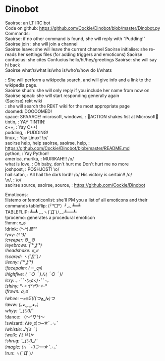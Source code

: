 # Dinobot
Saoirse: an LT IRC bot  
Code on github: https://github.com/Cockie/Dinobot/blob/master/Dinobot.py  
Commands:  
Saoirse: if no other command is found, she will reply with “Pudding!”  
Saoirse join <channel>: she will join a channel  
Saoirse leave: she will leave the current channel 
Saoirse initialise: she re-reads her settings files (for adding triggers and emoticons)
Saoirse confucius: she cites Confucius 
hello/hi/hey/greetings Saoirse: she will say hi back  
Saoirse what’s/what is/who is/who’s/how do I/whats <search term>: She will perform a wikipedia search, and will give info and a link to the wikipedia page.  
Saoirse shush: she will only reply if you include her name from now on  
Saoirse speak: she will start responding generally again  
(Saoirse) rekt wiki <search terms>: she will search the REKT wiki for the most appropriate page  
doomed: DOOOOMED!  
space: SPAAACE! 
microsoft, windows, : ACTION shakes fist at Microsoft  
tintin, : YAY TINTIN!  
c++, : Yay C++!  
pudding, : PUDDING!  
linux, : Yay Linux! \o/  
saoirse help, help saoirse, saoirse, help, : https://github.com/Cockie/Dinobot/blob/master/README.md  
python, : Yay Python!  
america, murika, : MURIKAH!!! /o/  
what is love, : Oh baby, don't hurt me
Don't hurt me no more  
joshpost, : POSHJOST! \o/  
hail satan, : All hail the dark lord!! /o/ His victory is certain!! /o/  
\o/, : \o/  
saoirse source, saoirse, source, : https://github.com/Cockie/Dinobot  
  
Emoticons:  
!listemo or !emoticonlist: she'll PM you a list of all emoticons and their commands
tableflip: (╯°□°）╯︵ ┻━┻   
TABLEFLIP: ┻━┻ ︵ヽ(`Д´)ﾉ︵┻━┻   
!procemo: generates a procedural emoticon  
!hmm: ಠ_ಠ  
!drink: (^-^)_旦”"  
!yay: \(^.^)/  
!creeper: ʘ‿ʘ  
!eyebrows: ( ͡° ͜ʖ ͡°)  
!headshake: ಠ_ಠ  
!scared: ヽ(ﾟДﾟ)ﾉ  
!lenny: ( ͡° ͜ʖ ͡°)  
!facepalm: (－‸ლ)  
!highfive: \(＾○＾)人(＾○＾)/  
!cry: ｡･ﾟﾟ･(>д<)･ﾟﾟ･｡  
!shiny: °˖✧◝(⁰▿⁰)◜✧˖°  
!frown: ఠ_ఠ  
!whee: ─=≡Σ(((つ◕ل͜◕)つ  
!aww: (｡◕‿‿◕｡)  
whyy: ¯\_(ツ)_/¯  
!dance: （〜^∇^)〜  
!swizard: ᕕ(ಠ‸ಠ)⊃━☆ﾟ.*･｡ﾟ  
!whistle: ♪(´ε｀)  
!walk: ᕕ( ᐛ )ᕗ  
!shrug: ¯\_(ツ)_/¯  
!magic: (∩｀-´)⊃━☆ﾟ.*･｡ﾟ  
!run: ヽ(ﾟДﾟ)ﾉ  
